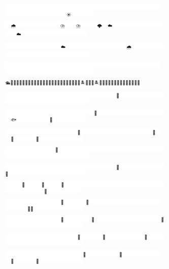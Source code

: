 <img src="./empty.png" width="17.5" height="17.5"><img src="./empty.png" width="17.5" height="17.5"><img src="./empty.png" width="17.5" height="17.5"><img src="./empty.png" width="17.5" height="17.5"><img src="./empty.png" width="17.5" height="17.5"><img src="./empty.png" width="17.5" height="17.5"><img src="./empty.png" width="17.5" height="17.5"><img src="./empty.png" width="17.5" height="17.5"><img src="./empty.png" width="17.5" height="17.5"><img src="./empty.png" width="17.5" height="17.5"><img src="./empty.png" width="17.5" height="17.5"><img src="./empty.png" width="17.5" height="17.5"><img src="./empty.png" width="17.5" height="17.5"><img src="./empty.png" width="17.5" height="17.5"><img src="./empty.png" width="17.5" height="17.5"><img src="./empty.png" width="17.5" height="17.5"><img src="./empty.png" width="17.5" height="17.5"><img src="./empty.png" width="17.5" height="17.5"><img src="./empty.png" width="17.5" height="17.5"><img src="./empty.png" width="17.5" height="17.5"><img src="./empty.png" width="17.5" height="17.5"><img src="./empty.png" width="17.5" height="17.5"><img src="./empty.png" width="17.5" height="17.5"><img src="./empty.png" width="17.5" height="17.5"><img src="./empty.png" width="17.5" height="17.5"><img src="./empty.png" width="17.5" height="17.5"><img src="./empty.png" width="17.5" height="17.5"><img src="./empty.png" width="17.5" height="17.5"><img src="./empty.png" width="17.5" height="17.5"><img src="./empty.png" width="17.5" height="17.5"><img src="./empty.png" width="17.5" height="17.5"><img src="./empty.png" width="17.5" height="17.5"><img src="./empty.png" width="17.5" height="17.5"><img src="./empty.png" width="17.5" height="17.5"><img src="./empty.png" width="17.5" height="17.5"><img src="./empty.png" width="17.5" height="17.5"><img src="./empty.png" width="17.5" height="17.5"><img src="./empty.png" width="17.5" height="17.5"><img src="./empty.png" width="17.5" height="17.5">☀️<img src="./empty.png" width="17.5" height="17.5"><img src="./empty.png" width="17.5" height="17.5"><img src="./empty.png" width="17.5" height="17.5"><img src="./empty.png" width="17.5" height="17.5">

<img src="./empty.png" width="17.5" height="17.5">🌧️<img src="./empty.png" width="17.5" height="17.5"><img src="./empty.png" width="17.5" height="17.5"><img src="./empty.png" width="17.5" height="17.5"><img src="./empty.png" width="17.5" height="17.5"><img src="./empty.png" width="17.5" height="17.5"><img src="./empty.png" width="17.5" height="17.5"><img src="./empty.png" width="17.5" height="17.5"><img src="./empty.png" width="17.5" height="17.5">⛈️<img src="./empty.png" width="17.5" height="17.5"><img src="./empty.png" width="17.5" height="17.5">⛈️<img src="./empty.png" width="17.5" height="17.5"><img src="./empty.png" width="17.5" height="17.5"><img src="./empty.png" width="17.5" height="17.5">🌩️<img src="./empty.png" width="17.5" height="17.5">☁️<img src="./empty.png" width="17.5" height="17.5"><img src="./empty.png" width="17.5" height="17.5"><img src="./empty.png" width="17.5" height="17.5"><img src="./empty.png" width="17.5" height="17.5"><img src="./empty.png" width="17.5" height="17.5"><img src="./empty.png" width="17.5" height="17.5"><img src="./empty.png" width="17.5" height="17.5"><img src="./empty.png" width="17.5" height="17.5"><img src="./empty.png" width="17.5" height="17.5"><img src="./empty.png" width="17.5" height="17.5"><img src="./empty.png" width="17.5" height="17.5">☁️<img src="./empty.png" width="17.5" height="17.5"><img src="./empty.png" width="17.5" height="17.5"><img src="./empty.png" width="17.5" height="17.5"><img src="./empty.png" width="17.5" height="17.5"><img src="./empty.png" width="17.5" height="17.5"><img src="./empty.png" width="17.5" height="17.5"><img src="./empty.png" width="17.5" height="17.5"><img src="./empty.png" width="17.5" height="17.5"><img src="./empty.png" width="17.5" height="17.5"><img src="./empty.png" width="17.5" height="17.5"><img src="./empty.png" width="17.5" height="17.5"><img src="./empty.png" width="17.5" height="17.5">

<img src="./empty.png" width="17.5" height="17.5"><img src="./empty.png" width="17.5" height="17.5"><img src="./empty.png" width="17.5" height="17.5"><img src="./empty.png" width="17.5" height="17.5"><img src="./empty.png" width="17.5" height="17.5"><img src="./empty.png" width="17.5" height="17.5"><img src="./empty.png" width="17.5" height="17.5"><img src="./empty.png" width="17.5" height="17.5"><img src="./empty.png" width="17.5" height="17.5"><img src="./empty.png" width="17.5" height="17.5">☁️<img src="./empty.png" width="17.5" height="17.5"><img src="./empty.png" width="17.5" height="17.5"><img src="./empty.png" width="17.5" height="17.5"><img src="./empty.png" width="17.5" height="17.5"><img src="./empty.png" width="17.5" height="17.5"><img src="./empty.png" width="17.5" height="17.5"><img src="./empty.png" width="17.5" height="17.5"><img src="./empty.png" width="17.5" height="17.5"><img src="./empty.png" width="17.5" height="17.5"><img src="./empty.png" width="17.5" height="17.5"><img src="./empty.png" width="17.5" height="17.5">🌧️<img src="./empty.png" width="17.5" height="17.5"><img src="./empty.png" width="17.5" height="17.5"><img src="./empty.png" width="17.5" height="17.5"><img src="./empty.png" width="17.5" height="17.5"><img src="./empty.png" width="17.5" height="17.5"><img src="./empty.png" width="17.5" height="17.5"><img src="./empty.png" width="17.5" height="17.5"><img src="./empty.png" width="17.5" height="17.5"><img src="./empty.png" width="17.5" height="17.5"><img src="./empty.png" width="17.5" height="17.5"><img src="./empty.png" width="17.5" height="17.5"><img src="./empty.png" width="17.5" height="17.5"><img src="./empty.png" width="17.5" height="17.5"><img src="./empty.png" width="17.5" height="17.5"><img src="./empty.png" width="17.5" height="17.5"><img src="./empty.png" width="17.5" height="17.5"><img src="./empty.png" width="17.5" height="17.5"><img src="./empty.png" width="17.5" height="17.5"><img src="./empty.png" width="17.5" height="17.5"><img src="./empty.png" width="17.5" height="17.5"><img src="./empty.png" width="17.5" height="17.5">

<img src="./empty.png" width="17.5" height="17.5"><img src="./empty.png" width="17.5" height="17.5"><img src="./empty.png" width="17.5" height="17.5"><img src="./empty.png" width="17.5" height="17.5"><img src="./empty.png" width="17.5" height="17.5"><img src="./empty.png" width="17.5" height="17.5"><img src="./empty.png" width="17.5" height="17.5"><img src="./empty.png" width="17.5" height="17.5"><img src="./empty.png" width="17.5" height="17.5"><img src="./empty.png" width="17.5" height="17.5"><img src="./empty.png" width="17.5" height="17.5"><img src="./empty.png" width="17.5" height="17.5"><img src="./empty.png" width="17.5" height="17.5"><img src="./empty.png" width="17.5" height="17.5"><img src="./empty.png" width="17.5" height="17.5"><img src="./empty.png" width="17.5" height="17.5"><img src="./empty.png" width="17.5" height="17.5"><img src="./empty.png" width="17.5" height="17.5"><img src="./empty.png" width="17.5" height="17.5"><img src="./empty.png" width="17.5" height="17.5"><img src="./empty.png" width="17.5" height="17.5"><img src="./empty.png" width="17.5" height="17.5"><img src="./empty.png" width="17.5" height="17.5"><img src="./empty.png" width="17.5" height="17.5"><img src="./empty.png" width="17.5" height="17.5"><img src="./empty.png" width="17.5" height="17.5"><img src="./empty.png" width="17.5" height="17.5"><img src="./empty.png" width="17.5" height="17.5"><img src="./empty.png" width="17.5" height="17.5"><img src="./empty.png" width="17.5" height="17.5"><img src="./empty.png" width="17.5" height="17.5"><img src="./empty.png" width="17.5" height="17.5"><img src="./empty.png" width="17.5" height="17.5"><img src="./empty.png" width="17.5" height="17.5"><img src="./empty.png" width="17.5" height="17.5"><img src="./empty.png" width="17.5" height="17.5"><img src="./empty.png" width="17.5" height="17.5"><img src="./empty.png" width="17.5" height="17.5"><img src="./empty.png" width="17.5" height="17.5"><img src="./empty.png" width="17.5" height="17.5"><img src="./empty.png" width="17.5" height="17.5"><img src="./empty.png" width="17.5" height="17.5"><img src="./empty.png" width="17.5" height="17.5"><img src="./empty.png" width="17.5" height="17.5">

🛳🌊🌊🌊🌊🌊🌊🌊🌊🌊🌊🌊🌊🌊🌊🌊🌊🌊🌊🌊🌊🌊🌊🌊🌊🏝️🌊🌊🌊🏝️🌊🌊🌊🌊🌊🌊🌊🌊🌊🌊🌊🌊🌊🌊

<img src="./empty.png" width="17.5" height="17.5"><img src="./empty.png" width="17.5" height="17.5"><img src="./empty.png" width="17.5" height="17.5"><img src="./empty.png" width="17.5" height="17.5"><img src="./empty.png" width="17.5" height="17.5"><img src="./empty.png" width="17.5" height="17.5"><img src="./empty.png" width="17.5" height="17.5"><img src="./empty.png" width="17.5" height="17.5"><img src="./empty.png" width="17.5" height="17.5"><img src="./empty.png" width="17.5" height="17.5"><img src="./empty.png" width="17.5" height="17.5"><img src="./empty.png" width="17.5" height="17.5"><img src="./empty.png" width="17.5" height="17.5"><img src="./empty.png" width="17.5" height="17.5"><img src="./empty.png" width="17.5" height="17.5"><img src="./empty.png" width="17.5" height="17.5"><img src="./empty.png" width="17.5" height="17.5"><img src="./empty.png" width="17.5" height="17.5"><img src="./empty.png" width="17.5" height="17.5"><img src="./empty.png" width="17.5" height="17.5">🐬<img src="./empty.png" width="17.5" height="17.5"><img src="./empty.png" width="17.5" height="17.5"><img src="./empty.png" width="17.5" height="17.5"><img src="./empty.png" width="17.5" height="17.5"><img src="./empty.png" width="17.5" height="17.5"><img src="./empty.png" width="17.5" height="17.5"><img src="./empty.png" width="17.5" height="17.5"><img src="./empty.png" width="17.5" height="17.5"><img src="./empty.png" width="17.5" height="17.5"><img src="./empty.png" width="17.5" height="17.5"><img src="./empty.png" width="17.5" height="17.5"><img src="./empty.png" width="17.5" height="17.5"><img src="./empty.png" width="17.5" height="17.5"><img src="./empty.png" width="17.5" height="17.5"><img src="./empty.png" width="17.5" height="17.5"><img src="./empty.png" width="17.5" height="17.5"><img src="./empty.png" width="17.5" height="17.5"><img src="./empty.png" width="17.5" height="17.5"><img src="./empty.png" width="17.5" height="17.5"><img src="./empty.png" width="17.5" height="17.5"><img src="./empty.png" width="17.5" height="17.5"><img src="./empty.png" width="17.5" height="17.5"><img src="./empty.png" width="17.5" height="17.5">

<img src="./empty.png" width="17.5" height="17.5"><img src="./empty.png" width="17.5" height="17.5"><img src="./empty.png" width="17.5" height="17.5"><img src="./empty.png" width="17.5" height="17.5"><img src="./empty.png" width="17.5" height="17.5"><img src="./empty.png" width="17.5" height="17.5"><img src="./empty.png" width="17.5" height="17.5"><img src="./empty.png" width="17.5" height="17.5"><img src="./empty.png" width="17.5" height="17.5"><img src="./empty.png" width="17.5" height="17.5"><img src="./empty.png" width="17.5" height="17.5"><img src="./empty.png" width="17.5" height="17.5"><img src="./empty.png" width="17.5" height="17.5"><img src="./empty.png" width="17.5" height="17.5"><img src="./empty.png" width="17.5" height="17.5"><img src="./empty.png" width="17.5" height="17.5">🦑<img src="./empty.png" width="17.5" height="17.5"><img src="./empty.png" width="17.5" height="17.5"><img src="./empty.png" width="17.5" height="17.5"><img src="./empty.png" width="17.5" height="17.5"><img src="./empty.png" width="17.5" height="17.5"><img src="./empty.png" width="17.5" height="17.5"><img src="./empty.png" width="17.5" height="17.5"><img src="./empty.png" width="17.5" height="17.5"><img src="./empty.png" width="17.5" height="17.5"><img src="./empty.png" width="17.5" height="17.5"><img src="./empty.png" width="17.5" height="17.5"><img src="./empty.png" width="17.5" height="17.5"><img src="./empty.png" width="17.5" height="17.5">🐟<img src="./empty.png" width="17.5" height="17.5"><img src="./empty.png" width="17.5" height="17.5"><img src="./empty.png" width="17.5" height="17.5"><img src="./empty.png" width="17.5" height="17.5"><img src="./empty.png" width="17.5" height="17.5"><img src="./empty.png" width="17.5" height="17.5">🦑<img src="./empty.png" width="17.5" height="17.5"><img src="./empty.png" width="17.5" height="17.5"><img src="./empty.png" width="17.5" height="17.5"><img src="./empty.png" width="17.5" height="17.5"><img src="./empty.png" width="17.5" height="17.5"><img src="./empty.png" width="17.5" height="17.5">

<img src="./empty.png" width="17.5" height="17.5"><img src="./empty.png" width="17.5" height="17.5"><img src="./empty.png" width="17.5" height="17.5"><img src="./empty.png" width="17.5" height="17.5"><img src="./empty.png" width="17.5" height="17.5"><img src="./empty.png" width="17.5" height="17.5"><img src="./empty.png" width="17.5" height="17.5"><img src="./empty.png" width="17.5" height="17.5"><img src="./empty.png" width="17.5" height="17.5"><img src="./empty.png" width="17.5" height="17.5"><img src="./empty.png" width="17.5" height="17.5"><img src="./empty.png" width="17.5" height="17.5"><img src="./empty.png" width="17.5" height="17.5">🪼<img src="./empty.png" width="17.5" height="17.5"><img src="./empty.png" width="17.5" height="17.5"><img src="./empty.png" width="17.5" height="17.5"><img src="./empty.png" width="17.5" height="17.5"><img src="./empty.png" width="17.5" height="17.5"><img src="./empty.png" width="17.5" height="17.5"><img src="./empty.png" width="17.5" height="17.5"><img src="./empty.png" width="17.5" height="17.5"><img src="./empty.png" width="17.5" height="17.5"><img src="./empty.png" width="17.5" height="17.5"><img src="./empty.png" width="17.5" height="17.5"><img src="./empty.png" width="17.5" height="17.5"><img src="./empty.png" width="17.5" height="17.5">🐡<img src="./empty.png" width="17.5" height="17.5"><img src="./empty.png" width="17.5" height="17.5">🐡<img src="./empty.png" width="17.5" height="17.5"><img src="./empty.png" width="17.5" height="17.5"><img src="./empty.png" width="17.5" height="17.5"><img src="./empty.png" width="17.5" height="17.5">🫧<img src="./empty.png" width="17.5" height="17.5"><img src="./empty.png" width="17.5" height="17.5"><img src="./empty.png" width="17.5" height="17.5"><img src="./empty.png" width="17.5" height="17.5"><img src="./empty.png" width="17.5" height="17.5"><img src="./empty.png" width="17.5" height="17.5"><img src="./empty.png" width="17.5" height="17.5"><img src="./empty.png" width="17.5" height="17.5">

<img src="./empty.png" width="17.5" height="17.5"><img src="./empty.png" width="17.5" height="17.5"><img src="./empty.png" width="17.5" height="17.5"><img src="./empty.png" width="17.5" height="17.5"><img src="./empty.png" width="17.5" height="17.5"><img src="./empty.png" width="17.5" height="17.5"><img src="./empty.png" width="17.5" height="17.5"><img src="./empty.png" width="17.5" height="17.5"><img src="./empty.png" width="17.5" height="17.5">🦐<img src="./empty.png" width="17.5" height="17.5"><img src="./empty.png" width="17.5" height="17.5"><img src="./empty.png" width="17.5" height="17.5"><img src="./empty.png" width="17.5" height="17.5"><img src="./empty.png" width="17.5" height="17.5"><img src="./empty.png" width="17.5" height="17.5"><img src="./empty.png" width="17.5" height="17.5"><img src="./empty.png" width="17.5" height="17.5"><img src="./empty.png" width="17.5" height="17.5"><img src="./empty.png" width="17.5" height="17.5"><img src="./empty.png" width="17.5" height="17.5"><img src="./empty.png" width="17.5" height="17.5"><img src="./empty.png" width="17.5" height="17.5"><img src="./empty.png" width="17.5" height="17.5"><img src="./empty.png" width="17.5" height="17.5"><img src="./empty.png" width="17.5" height="17.5"><img src="./empty.png" width="17.5" height="17.5"><img src="./empty.png" width="17.5" height="17.5"><img src="./empty.png" width="17.5" height="17.5"><img src="./empty.png" width="17.5" height="17.5"><img src="./empty.png" width="17.5" height="17.5"><img src="./empty.png" width="17.5" height="17.5"><img src="./empty.png" width="17.5" height="17.5"><img src="./empty.png" width="17.5" height="17.5"><img src="./empty.png" width="17.5" height="17.5"><img src="./empty.png" width="17.5" height="17.5"><img src="./empty.png" width="17.5" height="17.5"><img src="./empty.png" width="17.5" height="17.5"><img src="./empty.png" width="17.5" height="17.5"><img src="./empty.png" width="17.5" height="17.5"><img src="./empty.png" width="17.5" height="17.5"><img src="./empty.png" width="17.5" height="17.5"><img src="./empty.png" width="17.5" height="17.5"><img src="./empty.png" width="17.5" height="17.5">

<img src="./empty.png" width="17.5" height="17.5"><img src="./empty.png" width="17.5" height="17.5"><img src="./empty.png" width="17.5" height="17.5"><img src="./empty.png" width="17.5" height="17.5"><img src="./empty.png" width="17.5" height="17.5"><img src="./empty.png" width="17.5" height="17.5"><img src="./empty.png" width="17.5" height="17.5"><img src="./empty.png" width="17.5" height="17.5"><img src="./empty.png" width="17.5" height="17.5"><img src="./empty.png" width="17.5" height="17.5"><img src="./empty.png" width="17.5" height="17.5"><img src="./empty.png" width="17.5" height="17.5"><img src="./empty.png" width="17.5" height="17.5"><img src="./empty.png" width="17.5" height="17.5"><img src="./empty.png" width="17.5" height="17.5"><img src="./empty.png" width="17.5" height="17.5"><img src="./empty.png" width="17.5" height="17.5"><img src="./empty.png" width="17.5" height="17.5"><img src="./empty.png" width="17.5" height="17.5"><img src="./empty.png" width="17.5" height="17.5">🪼<img src="./empty.png" width="17.5" height="17.5"><img src="./empty.png" width="17.5" height="17.5"><img src="./empty.png" width="17.5" height="17.5"><img src="./empty.png" width="17.5" height="17.5"><img src="./empty.png" width="17.5" height="17.5"><img src="./empty.png" width="17.5" height="17.5"><img src="./empty.png" width="17.5" height="17.5"><img src="./empty.png" width="17.5" height="17.5">🐬<img src="./empty.png" width="17.5" height="17.5"><img src="./empty.png" width="17.5" height="17.5"><img src="./empty.png" width="17.5" height="17.5"><img src="./empty.png" width="17.5" height="17.5"><img src="./empty.png" width="17.5" height="17.5"><img src="./empty.png" width="17.5" height="17.5"><img src="./empty.png" width="17.5" height="17.5"><img src="./empty.png" width="17.5" height="17.5"><img src="./empty.png" width="17.5" height="17.5"><img src="./empty.png" width="17.5" height="17.5"><img src="./empty.png" width="17.5" height="17.5"><img src="./empty.png" width="17.5" height="17.5"><img src="./empty.png" width="17.5" height="17.5"><img src="./empty.png" width="17.5" height="17.5">

<img src="./empty.png" width="17.5" height="17.5"><img src="./empty.png" width="17.5" height="17.5"><img src="./empty.png" width="17.5" height="17.5">🫧<img src="./empty.png" width="17.5" height="17.5"><img src="./empty.png" width="17.5" height="17.5"><img src="./empty.png" width="17.5" height="17.5">🐠<img src="./empty.png" width="17.5" height="17.5"><img src="./empty.png" width="17.5" height="17.5"><img src="./empty.png" width="17.5" height="17.5">🫧<img src="./empty.png" width="17.5" height="17.5"><img src="./empty.png" width="17.5" height="17.5"><img src="./empty.png" width="17.5" height="17.5"><img src="./empty.png" width="17.5" height="17.5"><img src="./empty.png" width="17.5" height="17.5"><img src="./empty.png" width="17.5" height="17.5"><img src="./empty.png" width="17.5" height="17.5"><img src="./empty.png" width="17.5" height="17.5"><img src="./empty.png" width="17.5" height="17.5"><img src="./empty.png" width="17.5" height="17.5"><img src="./empty.png" width="17.5" height="17.5"><img src="./empty.png" width="17.5" height="17.5"><img src="./empty.png" width="17.5" height="17.5"><img src="./empty.png" width="17.5" height="17.5"><img src="./empty.png" width="17.5" height="17.5"><img src="./empty.png" width="17.5" height="17.5"><img src="./empty.png" width="17.5" height="17.5"><img src="./empty.png" width="17.5" height="17.5"><img src="./empty.png" width="17.5" height="17.5"><img src="./empty.png" width="17.5" height="17.5"><img src="./empty.png" width="17.5" height="17.5"><img src="./empty.png" width="17.5" height="17.5"><img src="./empty.png" width="17.5" height="17.5"><img src="./empty.png" width="17.5" height="17.5"><img src="./empty.png" width="17.5" height="17.5">🐙<img src="./empty.png" width="17.5" height="17.5"><img src="./empty.png" width="17.5" height="17.5"><img src="./empty.png" width="17.5" height="17.5"><img src="./empty.png" width="17.5" height="17.5"><img src="./empty.png" width="17.5" height="17.5"><img src="./empty.png" width="17.5" height="17.5">

<img src="./empty.png" width="17.5" height="17.5"><img src="./empty.png" width="17.5" height="17.5"><img src="./empty.png" width="17.5" height="17.5"><img src="./empty.png" width="17.5" height="17.5"><img src="./empty.png" width="17.5" height="17.5"><img src="./empty.png" width="17.5" height="17.5"><img src="./empty.png" width="17.5" height="17.5"><img src="./empty.png" width="17.5" height="17.5"><img src="./empty.png" width="17.5" height="17.5"><img src="./empty.png" width="17.5" height="17.5">🐠<img src="./empty.png" width="17.5" height="17.5"><img src="./empty.png" width="17.5" height="17.5"><img src="./empty.png" width="17.5" height="17.5"><img src="./empty.png" width="17.5" height="17.5">🦑<img src="./empty.png" width="17.5" height="17.5"><img src="./empty.png" width="17.5" height="17.5"><img src="./empty.png" width="17.5" height="17.5"><img src="./empty.png" width="17.5" height="17.5"><img src="./empty.png" width="17.5" height="17.5"><img src="./empty.png" width="17.5" height="17.5"><img src="./empty.png" width="17.5" height="17.5"><img src="./empty.png" width="17.5" height="17.5"><img src="./empty.png" width="17.5" height="17.5"><img src="./empty.png" width="17.5" height="17.5"><img src="./empty.png" width="17.5" height="17.5"><img src="./empty.png" width="17.5" height="17.5"><img src="./empty.png" width="17.5" height="17.5"><img src="./empty.png" width="17.5" height="17.5"><img src="./empty.png" width="17.5" height="17.5"><img src="./empty.png" width="17.5" height="17.5"><img src="./empty.png" width="17.5" height="17.5">🦈🫧<img src="./empty.png" width="17.5" height="17.5"><img src="./empty.png" width="17.5" height="17.5"><img src="./empty.png" width="17.5" height="17.5"><img src="./empty.png" width="17.5" height="17.5"><img src="./empty.png" width="17.5" height="17.5"><img src="./empty.png" width="17.5" height="17.5"><img src="./empty.png" width="17.5" height="17.5"><img src="./empty.png" width="17.5" height="17.5"><img src="./empty.png" width="17.5" height="17.5">

<img src="./empty.png" width="17.5" height="17.5"><img src="./empty.png" width="17.5" height="17.5"><img src="./empty.png" width="17.5" height="17.5"><img src="./empty.png" width="17.5" height="17.5"><img src="./empty.png" width="17.5" height="17.5"><img src="./empty.png" width="17.5" height="17.5"><img src="./empty.png" width="17.5" height="17.5"><img src="./empty.png" width="17.5" height="17.5"><img src="./empty.png" width="17.5" height="17.5"><img src="./empty.png" width="17.5" height="17.5">🦪<img src="./empty.png" width="17.5" height="17.5"><img src="./empty.png" width="17.5" height="17.5"><img src="./empty.png" width="17.5" height="17.5"><img src="./empty.png" width="17.5" height="17.5"><img src="./empty.png" width="17.5" height="17.5">🌱<img src="./empty.png" width="17.5" height="17.5"><img src="./empty.png" width="17.5" height="17.5"><img src="./empty.png" width="17.5" height="17.5"><img src="./empty.png" width="17.5" height="17.5"><img src="./empty.png" width="17.5" height="17.5"><img src="./empty.png" width="17.5" height="17.5"><img src="./empty.png" width="17.5" height="17.5"><img src="./empty.png" width="17.5" height="17.5"><img src="./empty.png" width="17.5" height="17.5"><img src="./empty.png" width="17.5" height="17.5"><img src="./empty.png" width="17.5" height="17.5"><img src="./empty.png" width="17.5" height="17.5">🦞<img src="./empty.png" width="17.5" height="17.5"><img src="./empty.png" width="17.5" height="17.5"><img src="./empty.png" width="17.5" height="17.5"><img src="./empty.png" width="17.5" height="17.5"><img src="./empty.png" width="17.5" height="17.5"><img src="./empty.png" width="17.5" height="17.5"><img src="./empty.png" width="17.5" height="17.5"><img src="./empty.png" width="17.5" height="17.5"><img src="./empty.png" width="17.5" height="17.5"><img src="./empty.png" width="17.5" height="17.5"><img src="./empty.png" width="17.5" height="17.5"><img src="./empty.png" width="17.5" height="17.5"><img src="./empty.png" width="17.5" height="17.5"><img src="./empty.png" width="17.5" height="17.5">

<img src="./empty.png" width="17.5" height="17.5"><img src="./empty.png" width="17.5" height="17.5"><img src="./empty.png" width="17.5" height="17.5"><img src="./empty.png" width="17.5" height="17.5"><img src="./empty.png" width="17.5" height="17.5"><img src="./empty.png" width="17.5" height="17.5"><img src="./empty.png" width="17.5" height="17.5"><img src="./empty.png" width="17.5" height="17.5"><img src="./empty.png" width="17.5" height="17.5"><img src="./empty.png" width="17.5" height="17.5"><img src="./empty.png" width="17.5" height="17.5"><img src="./empty.png" width="17.5" height="17.5"><img src="./empty.png" width="17.5" height="17.5">🌿<img src="./empty.png" width="17.5" height="17.5"><img src="./empty.png" width="17.5" height="17.5"><img src="./empty.png" width="17.5" height="17.5"><img src="./empty.png" width="17.5" height="17.5">🐚<img src="./empty.png" width="17.5" height="17.5"><img src="./empty.png" width="17.5" height="17.5"><img src="./empty.png" width="17.5" height="17.5"><img src="./empty.png" width="17.5" height="17.5"><img src="./empty.png" width="17.5" height="17.5"><img src="./empty.png" width="17.5" height="17.5"><img src="./empty.png" width="17.5" height="17.5">🦪<img src="./empty.png" width="17.5" height="17.5"><img src="./empty.png" width="17.5" height="17.5"><img src="./empty.png" width="17.5" height="17.5"><img src="./empty.png" width="17.5" height="17.5"><img src="./empty.png" width="17.5" height="17.5"><img src="./empty.png" width="17.5" height="17.5"><img src="./empty.png" width="17.5" height="17.5"><img src="./empty.png" width="17.5" height="17.5"><img src="./empty.png" width="17.5" height="17.5"><img src="./empty.png" width="17.5" height="17.5"><img src="./empty.png" width="17.5" height="17.5"><img src="./empty.png" width="17.5" height="17.5"><img src="./empty.png" width="17.5" height="17.5"><img src="./empty.png" width="17.5" height="17.5"><img src="./empty.png" width="17.5" height="17.5"><img src="./empty.png" width="17.5" height="17.5"><img src="./empty.png" width="17.5" height="17.5">

<img src="./empty.png" width="17.5" height="17.5"><img src="./empty.png" width="17.5" height="17.5"><img src="./empty.png" width="17.5" height="17.5"><img src="./empty.png" width="17.5" height="17.5"><img src="./empty.png" width="17.5" height="17.5"><img src="./empty.png" width="17.5" height="17.5"><img src="./empty.png" width="17.5" height="17.5"><img src="./empty.png" width="17.5" height="17.5"><img src="./empty.png" width="17.5" height="17.5"><img src="./empty.png" width="17.5" height="17.5"><img src="./empty.png" width="17.5" height="17.5"><img src="./empty.png" width="17.5" height="17.5"><img src="./empty.png" width="17.5" height="17.5"><img src="./empty.png" width="17.5" height="17.5">🦪<img src="./empty.png" width="17.5" height="17.5"><img src="./empty.png" width="17.5" height="17.5"><img src="./empty.png" width="17.5" height="17.5"><img src="./empty.png" width="17.5" height="17.5"><img src="./empty.png" width="17.5" height="17.5"><img src="./empty.png" width="17.5" height="17.5">🌿<img src="./empty.png" width="17.5" height="17.5"><img src="./empty.png" width="17.5" height="17.5"><img src="./empty.png" width="17.5" height="17.5"><img src="./empty.png" width="17.5" height="17.5"><img src="./empty.png" width="17.5" height="17.5"><img src="./empty.png" width="17.5" height="17.5"><img src="./empty.png" width="17.5" height="17.5"><img src="./empty.png" width="17.5" height="17.5">🐚<img src="./empty.png" width="17.5" height="17.5"><img src="./empty.png" width="17.5" height="17.5"><img src="./empty.png" width="17.5" height="17.5"><img src="./empty.png" width="17.5" height="17.5">🦪<img src="./empty.png" width="17.5" height="17.5"><img src="./empty.png" width="17.5" height="17.5"><img src="./empty.png" width="17.5" height="17.5"><img src="./empty.png" width="17.5" height="17.5"><img src="./empty.png" width="17.5" height="17.5"><img src="./empty.png" width="17.5" height="17.5"><img src="./empty.png" width="17.5" height="17.5"><img src="./empty.png" width="17.5" height="17.5">

